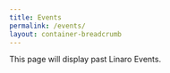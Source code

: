 ```yaml
---
title: Events
permalink: /events/
layout: container-breadcrumb
---
```

This page will display past Linaro Events.